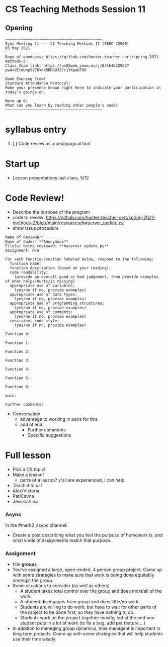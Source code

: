 # CS Teaching Methods Session 11

## Opening
```
~~~~~~~~~~~~~~~~~~~~~~~~~~~~~~~~~~~~~~~~~~~
Sync Meeting 11 --- CS Teaching Methods II (SEDC 72900)
05 May 2021

Repo of goodness: https://github.com/hunter-teacher-cert/spring-2021-methods-2
Class Zoom link: https://us02web.zoom.us/j/84164632962?pwd=VEtmUnp5VEhYdXRBRGU3SFc1YXpwUT09

Good Evening Crew!
Standard Attendance Protocol:
Make your presence known right here to indicate your participation in today's goings-on.

Warm up Q:
What can you learn by reading other people's code?
~~~~~~~~~~~~~~~~~~~~~~~~~~~~~~~~~~~~~~~~~~~
```

# syllabus entry
  1. [ ] Code review as a pedagogical tool

# Start up
  * Lesson presentations last class, 5/12

# Code Review!
  * Describe the purpose of the program
  * code to review: https://github.com/hunter-teacher-cert/spring-2021-methods-2/blob/main/resources/hwserver_update.py
  * show issue procedure
```
Name of Reviewer:
Name of Coder: **Anonymous**
File(s) being reviewed: **hwserver_update.py**
Assignment: N/A

For each function/section labeled below, respond to the following:
  function name:
  function description (based on your reading):
  code readability:
    (provide an overall good or bad judgement, then provide examples of what helps/hurts/is missing)
  appropriate use of variables:
    (yes/no if no, provide examples)
  appropriate use of data types:
    (yes/no if no, provide examples)
  appropriate use of programming structures:
    (yes/no if no, provide examples)
  appropriate use of comments:
    (yes/no if no, provide examples)
  consistent code style:
    (yes/no if no, provide examples)

Function 0:

Function 1:

Function 2:

Function 3:

Function 4:

Function 5:

Function 6:

main:

Further comments:
```

* Conversation
  - advantage to working in paris for this
  - add at end:
    - Further comments
    - Specific suggestions


# Full lesson
  * Pick a CS topic!
  * Make a lesson!
    - parts of a lesson? y'all are experienced, I can help.
  * Teach it to us!
  * Alex/Victoria
  * Pat/Emma
  * Jessica/Lisa




### Async
In the \#meth2_async channel:
  * Create a post describing what you feel the purpose of homework is, and what kinds of assignments match that purpose.

### Assignment
  * title **groups**
  * You've assigned a large, open-ended, 4 person group project. Come up with some strategies to make sure that work is being done equitably amongst the group.
  * Some situations to consider (as well as others)
    - A student takes total control over the group and does most/all of the work.
    - A student disengages from group and does little/no work.
    - Students are willing to do work, but have to wait for other parts of the project to be done first, so they have nothing to do.
    - Students work on the project together mostly, but at the end one student puts in a lot of work (to fix a bug, add pet feature ...)
  * In addition to managing group dynamics, time managent is important in long term projects. Come up with some strategies that will help students use their time wisely.
